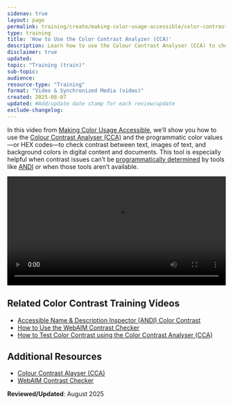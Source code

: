 ```yaml
---
sidenav: true
layout: page
permalink: training/create/making-color-usage-accessible/color-contrast-analyzer/
type: training
title: 'How to Use the Color Contrast Analyzer (CCA)'
description: Learn how to use the Colour Contrast Analyser (CCA) to check color contrast in digital content using HEX codes. This Making Color Usage Accessible video is ideal when tools like ANDI can't detect contrast issues.
disclaimer: true
updated: 
topic: "Training (train)"
sub-topic: 
audience:
resource-type: "Training"
format: "Video & Synchronized Media (video)"
created: 2025-08-07
updated: #Add/update date stamp for each review/update
exclude-changelog: 
---
```

In this video from [Making Color Usage Accessible]({{site.baseurl}}/create/making-color-usage-accessible/), we’ll show you how to use the <a href="https://developer.paciellogroup.com/resources/contrastanalyser/" target="_blank" class="usa-link--external">Colour Contrast Analyser (CCA)</a> and the programmatic color values&mdash;or HEX codes&mdash;to check contrast between text, images of text, and background colors in digital content and documents. This tool is especially helpful when contrast issues can’t be <a href="{{site.baseurl}}/tools/glossary/#programmatically-determinable" >programmatically determined</a> by tools like <a href="{{site.baseurl}}/training/web-software/andi-training-videos/color-contrast/">ANDI</a> or when those tools aren’t available.

<video controls="controls" data-vscid="3qesx4ovd" style="width:100%"><source src="{{site.baseurl}}/assets/videos/training-video-color-usage-cca-oc.mp4" type="video/mp4" /></video>

## Related Color Contrast Training Videos
* [Accessible Name & Description Inspector (ANDI) Color Contrast]({{site.baseurl}}/training/web-software/andi-training-videos/color-contrast/)
* [How to Use the WebAIM Contrast Checker]({{site.baseurl}}/training/making-color-usage-accessible/webaim-contrast-checker/)
* [How to Test Color Contrast using the Color Contrast Analyser (CCA)]({{site.baseurl}}/training/web-software/andi-training-videos/color-contrast-analyzer/)

## Additional Resources
* <a href="https://www.tpgi.com/color-contrast-checker/" target="_blank" class="usa-link--external">Colour Contrast Alayser (CCA)</a>
* <a href="https://webaim.org/resources/contrastchecker/" target="_blank" class="usa-link--external">WebAIM Contrast Checker</a>

**Reviewed/Updated**: August 2025